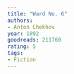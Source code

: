 ```yaml
---
title: "Ward No. 6"
authors:
- Anton Chekhov
year: 1892
goodreads: 211760
rating: 5
tags:
- Fiction
---
```

